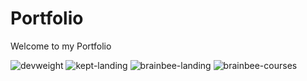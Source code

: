 # Portfolio

Welcome to my Portfolio

![devweight](https://github.com/highsmithcodes/portfolio/assets/17016293/95c74b17-ff4d-444b-9d08-18d23c9516d2)
![kept-landing](https://github.com/highsmithcodes/portfolio/assets/17016293/642b32bf-4b63-4dea-877a-882d5bee6d96)
![brainbee-landing](https://github.com/highsmithcodes/portfolio/assets/17016293/dbdc34be-c34d-4a21-bdd8-f41d4c613ffd)
![brainbee-courses](https://github.com/highsmithcodes/portfolio/assets/17016293/2fdd6aaa-fc43-4403-9dc4-b94ee2e855b8)
